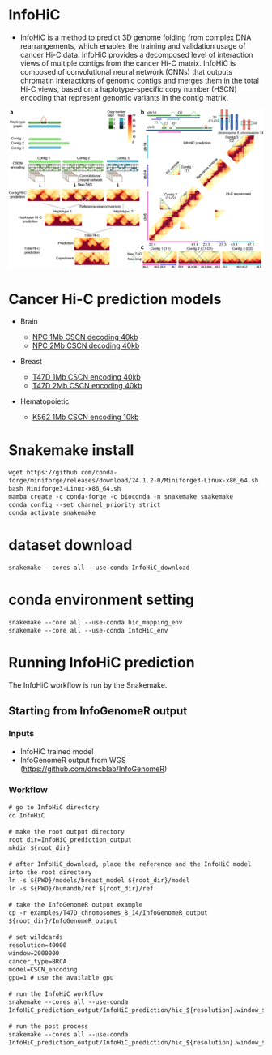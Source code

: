 # InfoHiC
- InfoHiC is a method to predict 3D genome folding from complex DNA rearrangements, which enables the training and validation usage of cancer Hi-C data. InfoHiC provides a decomposed level of interaction views of multiple contigs from the cancer Hi-C matrix. InfoHiC is composed of convolutional neural network (CNNs) that outputs chromatin interactions of genomic contigs and merges them in the total Hi-C views, based on a haplotype-specific copy number (HSCN) encoding that represent genomic variants in the contig matrix.

<p align="center">
    <img width="1500" src="https://github.com/DMCB-GIST/InfoHiC/blob/main/doc/overview.png">
  </a>
</p>


# Cancer Hi-C prediction models
- Brain
    - [NPC 1Mb CSCN decoding 40kb](https://zenodo.org/records/11201557/files/brain_model_1Mb.tar.gz)
    - [NPC 2Mb CSCN decoding 40kb](https://zenodo.org/records/10544099/files/brain_model.tar.gz)
- Breast
    - [T47D 1Mb CSCN encoding 40kb](https://zenodo.org/records/11201552/files/breast_model_1Mb.tar.gz)
    - [T47D 2Mb CSCN encoding 40kb](https://zenodo.org/records/10544099/files/breast_model.tar.gz)

- Hematopoietic
    - [K562 1Mb CSCN encoding 10kb](https://zenodo.org/records/11201627/files/Hematopoietic_model_1Mb.tar.gz)

# Snakemake install
```
wget https://github.com/conda-forge/miniforge/releases/download/24.1.2-0/Miniforge3-Linux-x86_64.sh
bash Miniforge3-Linux-x86_64.sh
mamba create -c conda-forge -c bioconda -n snakemake snakemake
conda config --set channel_priority strict
conda activate snakemake
```

# dataset download
```
snakemake --cores all --use-conda InfoHiC_download
```
# conda environment setting
```
snakemake --core all --use-conda hic_mapping_env
snakemake --core all --use-conda InfoHiC_env
```

# Running InfoHiC prediction
The InfoHiC workflow is run by the Snakemake.
## Starting from InfoGenomeR output
### Inputs
- InfoHiC trained model
- InfoGenomeR output from WGS (https://github.com/dmcblab/InfoGenomeR)
### Workflow
```
# go to InfoHiC directory
cd InfoHiC

# make the root output directory
root_dir=InfoHiC_prediction_output
mkdir ${root_dir}

# after InfoHiC_download, place the reference and the InfoHiC model into the root directory
ln -s ${PWD}/models/breast_model ${root_dir}/model
ln -s ${PWD}/humandb/ref ${root_dir}/ref

# take the InfoGenomeR output example
cp -r examples/T47D_chromosomes_8_14/InfoGenomeR_output ${root_dir}/InfoGenomeR_output

# set wildcards 
resolution=40000
window=2000000
cancer_type=BRCA
model=CSCN_encoding
gpu=1 # use the available gpu

# run the InfoHiC workflow
snakemake --cores all --use-conda InfoHiC_prediction_output/InfoHiC_prediction/hic_${resolution}.window_${window}.${cancer_type}.${model}.gpu${gpu}

# run the post process
snakemake --cores all --use-conda InfoHiC_prediction_output/InfoHiC_prediction/hic_${resolution}.window_${window}.${cancer_type}.${model}.gpu${gpu}.post_process


```
